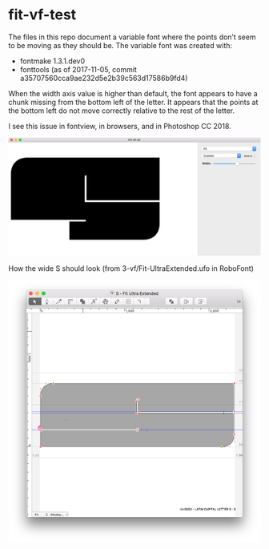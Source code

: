 # fit-vf-test

The files in this repo document a variable font where the points don’t seem to be moving as they should be. The variable font was created with:

* fontmake 1.3.1.dev0
* fonttools (as of 2017-11-05, commit a35707560cca9ae232d5e2b39c563d17586b9fd4)

When the width axis value is higher than default, the font appears to have a chunk missing from the bottom left of the letter. It appears that the points at the bottom left do not move correctly relative to the rest of the letter.

I see this issue in fontview, in browsers, and in Photoshop CC 2018.

![Variable font in fontmake](screenshot-vf.png)

How the wide S should look (from 3-vf/Fit-UltraExtended.ufo in RoboFont)

![UFO in RoboFont](screenshot-rf.png)
